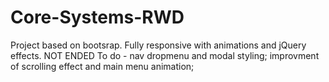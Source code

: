 # Core-Systems-RWD

Project based on bootsrap. Fully responsive with animations and jQuery effects. NOT ENDED
To do - nav dropmenu and modal styling; improvment of scrolling effect and main menu animation;
